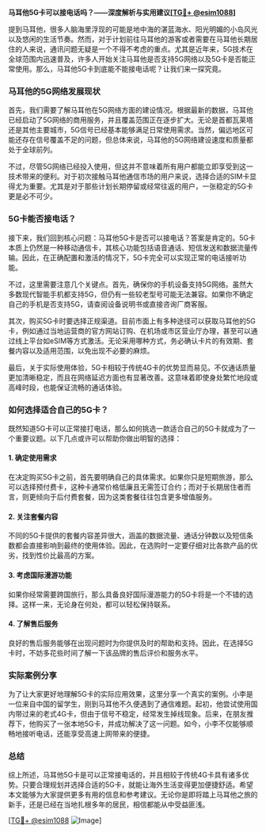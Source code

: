 **马耳他5G卡可以接电话吗？——深度解析与实用建议[[TG💪+ @esim1088](https://t.me/s/esim1088)]**

提到马耳他，很多人脑海里浮现的可能是地中海的湛蓝海水、阳光明媚的小岛风光以及悠闲的生活节奏。然而，对于计划前往马耳他的游客或者需要在马耳他长期居住的人来说，通讯问题无疑是一个不得不考虑的重点。尤其是近年来，5G技术在全球范围内迅速普及，许多人开始关注马耳他是否支持5G网络以及5G卡是否能正常使用。那么，马耳他5G卡到底能不能接电话呢？让我们来一探究竟。

### 马耳他的5G网络发展现状

首先，我们需要了解马耳他在5G网络方面的建设情况。根据最新的数据，马耳他已经启动了5G网络的商用服务，并且覆盖范围正在逐步扩大。无论是首都瓦莱塔还是其他主要城市，5G信号已经基本能够满足日常使用需求。当然，偏远地区可能还存在信号覆盖不足的问题，但总体来说，马耳他的5G网络建设速度和质量都处于全球前列。

不过，尽管5G网络已经投入使用，但这并不意味着所有用户都能立即享受到这一技术带来的便利。对于初次接触马耳他通信市场的用户来说，选择合适的SIM卡显得尤为重要。尤其是对于那些计划长期停留或经常往返的用户，一张稳定的5G卡更是必不可少。

### 5G卡能否接电话？

接下来，我们回到核心问题：马耳他5G卡是否可以接电话？答案是肯定的。5G卡本质上仍然是一种移动通信卡，其核心功能包括语音通话、短信发送和数据流量传输。因此，在正确配置和激活的情况下，5G卡完全可以实现正常的电话接听功能。

不过，这里需要注意几个关键点。首先，确保你的手机设备支持5G网络。虽然大多数现代智能手机都支持5G，但仍有一些较老型号可能无法兼容。如果你不确定自己的手机是否支持5G，请查阅设备说明书或直接咨询厂商客服。

其次，购买5G卡时要选择正规渠道。目前市面上有多种途径可以获取马耳他的5G卡，例如通过当地运营商的官方网站订购、在机场或市区营业厅办理，甚至可以通过线上平台如eSIM等方式激活。无论采用哪种方式，务必确认卡片的有效期、套餐内容以及适用范围，以免出现不必要的麻烦。

最后，关于实际使用体验，5G卡相较于传统4G卡的优势显而易见。不仅通话质量更加清晰稳定，而且在网络延迟方面也有显著改善。这意味着即使身处繁忙地段或高峰时段，也能保证流畅的通话体验。

### 如何选择适合自己的5G卡？

既然知道5G卡可以正常接打电话，那么如何挑选一款适合自己的5G卡就成为了一个重要议题。以下几点或许可以帮助你做出明智的选择：

#### 1. 确定使用需求
在决定购买5G卡之前，首先要明确自己的具体需求。如果你只是短期旅游，那么可以选择预付费卡，这种卡通常价格低廉且无需签订合约；而对于长期居住者而言，则更倾向于后付费套餐，因为这类套餐往往包含更多增值服务。

#### 2. 关注套餐内容
不同的5G卡提供的套餐内容差异很大，涵盖的数据流量、通话分钟数以及短信条数都会直接影响到最终的使用体验。因此，在选购时一定要仔细对比各款产品的优劣，找到性价比最高的方案。

#### 3. 考虑国际漫游功能
如果你经常需要跨国旅行，那么具备良好国际漫游能力的5G卡将是一个不错的选择。这样一来，无论身在何处，都可以轻松保持联系。

#### 4. 了解售后服务
良好的售后服务能够在出现问题时为你提供及时的帮助和支持。因此，在选择5G卡时，不妨多花些时间了解一下该品牌的售后评价和服务水平。

### 实际案例分享

为了让大家更好地理解5G卡的实际应用效果，这里分享一个真实的案例。小李是一位来自中国的留学生，刚到马耳他不久便遇到了通信难题。起初，他尝试使用国内带过来的老式4G卡，但由于信号不稳定，经常发生掉线现象。后来，在朋友推荐下，他购买了一张本地5G卡，并成功解决了这一问题。如今，小李不仅能够顺畅地接听电话，还能享受高速上网带来的便捷。

### 总结

综上所述，马耳他5G卡是可以正常接电话的，并且相较于传统4G卡具有诸多优势。只要合理规划并选择合适的5G卡，就能让海外生活变得更加便捷舒适。希望本文能够为大家提供更多有用的信息和参考建议。无论你是即将踏上马耳他之旅的新手，还是已经在当地扎根多年的居民，相信都能从中受益匪浅。

[[TG💪+ @esim1088](https://t.me/s/esim1088) ![Image](https://i.postimg.cc/4NQfJmqS/Snipaste-2025-05-13-00-14-12.png)]